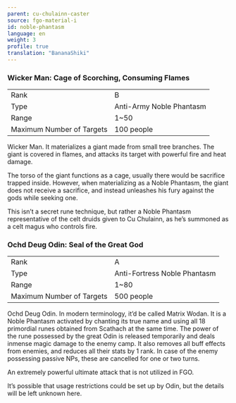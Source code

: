 ```yaml
---
parent: cu-chulainn-caster
source: fgo-material-i
id: noble-phantasm
language: en
weight: 3
profile: true
translation: "BananaShiki"
---
```


### Wicker Man: Cage of Scorching, Consuming Flames

<table>
  <tr><td>Rank</td><td>B</td></tr>
  <tr><td>Type</td><td>Anti-Army Noble Phantasm</td></tr>
  <tr><td>Range</td><td>1~50</td></tr>
  <tr><td>Maximum Number of Targets</td><td>100 people</td></tr>
</table>

Wicker Man. It materializes a giant made from small tree branches. The giant is covered in flames, and attacks its target with powerful fire and heat damage.

The torso of the giant functions as a cage, usually there would be sacrifice trapped inside. However, when materializing as a Noble Phantasm, the giant does not receive a sacrifice, and instead unleashes his fury against the gods while seeking one.

This isn’t a secret rune technique, but rather a Noble Phantasm representative of the celt druids given to Cu Chulainn, as he’s summoned as a celt magus who controls fire.

### Ochd Deug Odin: Seal of the Great God

<table>
  <tr><td>Rank</td><td>A</td></tr>
  <tr><td>Type</td><td>Anti-Fortress Noble Phantasm</td></tr>
  <tr><td>Range</td><td>1~80</td></tr>
  <tr><td>Maximum Number of Targets</td><td>500 people</td></tr>
</table>

Ochd Deug Odin. In modern terminology, it’d be called Matrix Wodan. It is a Noble Phantasm activated by chanting its true name and using all 18 primordial runes obtained from Scathach at the same time. The power of the rune possessed by the great Odin is released temporarily and deals inmense magic damage to the enemy camp. It also removes all buff effects from enemies, and reduces all their stats by 1 rank. In case of the enemy possessing passive NPs, these are cancelled for one or two turns.

An extremely powerful ultimate attack that is not utilized in FGO.

It’s possible that usage restrictions could be set up by Odin, but the details will be left unknown here.

